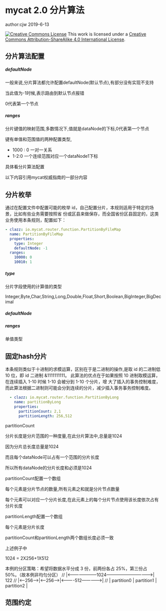# mycat 2.0 分片算法

author:cjw 2019-6-13

[![Creative Commons License](https://i.creativecommons.org/l/by-sa/4.0/88x31.png)](http://creativecommons.org/licenses/by-sa/4.0/)
This work is licensed under a [Creative Commons Attribution-ShareAlike 4.0 International License](http://creativecommons.org/licenses/by-sa/4.0/).

## 分片算法配置

##### defaultNode

一般来说,分片算法都允许配置defaultNode(默认节点),有部分没有实现不支持

当此值为-1时候,表示路由到默认节点报错

0代表第一个节点

##### ranges

分片键值的映射范围,多数情况下,值就是dataNode的下标,0代表第一个节点

键有单值和范围值的两种配置类型,

- 1000 : 0 一对一关系
- 1-2:0 一个连续范围对应一个dataNode1下标

具体看分片算法配置



以下内容引用mycat权威指南的一部分内容



## 分片枚举

通过在配置文件中配置可能的枚举 id，自己配置分片，本规则适用于特定的场景，比如有些业务需要按照省
份或区县来做保存，而全国省份区县固定的，这类业务使用本条规则，配置如下： 

```yaml
- clazz: io.mycat.router.function.PartitionByFileMap
  name: PartitionByFileMap
  properties:
    type: Integer
    defaultNode: -1
  ranges:
    10000: 0
    10010: 1
```

##### type

分片字段使用的计算值的类型

Integer,Byte,Char,String,Long,Double,Float,Short,Boolean,BigInteger,BigDecimal

##### defaultNode

##### ranges

单值类型



## 固定hash分片

本条规则类似于十进制的求模运算，区别在于是二进制的操作,是取 id 的二进制低 10 位，即 id 二进制
&1111111111。
此算法的优点在于如果按照 10 进制取模运算，在连续插入 1-10 时候 1-10 会被分到 1-10 个分片，增
大了插入的事务控制难度，而此算法根据二进制则可能会分到连续的分片，减少插入事务事务控制难度。 

```yaml
  - clazz: io.mycat.router.function.PartitionByLong
    name: partitionByLong
    properties:
      partitionCount: 2,1
      partitionLength: 256,512
```

partitionCount 

分片长度是分片范围的一种度量,在此分片算法中,总量是1024

因为分片总长度总量是1024

而且每个dataNode可以占有一个范围的分片长度

所以所有dataNode的分片长度和必须是1024



partitionCount配置一个数组

每个元素是分片节点的数量,所有元素之和就是分片节点数量

每个元素可以对应一个分片长度,在此元素上的每个分片节点使用该长度依次占有分片长度

partitionLength配置一个数组

每个元素是分片长度



partitionCount和partitionLength两个数组长度必须一致

上述例子中

1024 = 2X256+1X512



本例的分区策略：希望将数据水平分成 3 份，前两份各占 25%，第三份占 50%。（故本例非均匀分区）
// |<———————1024———————————>|
122
// |<—-256—>|<—-256—>|<———-512————->|
// | partition0 | partition1 | partition2 | 



## 范围约定